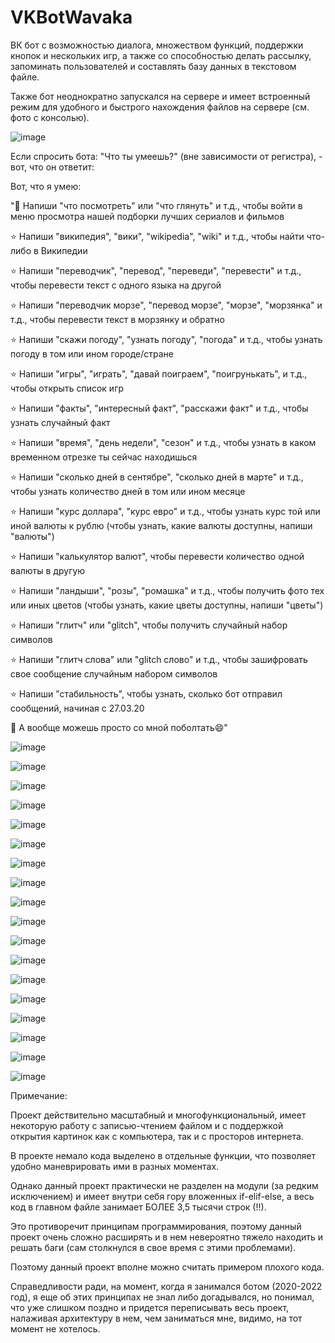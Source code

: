 # VKBotWavaka

ВК бот с возможностью диалога, множеством функций, поддержки кнопок и нескольких игр, а также со способностью делать рассылку, запоминать пользователей и составлять базу данных в текстовом файле.

Также бот неоднократно запускался на сервере и имеет встроенный режим для удобного и быстрого нахождения файлов на сервере (см. фото с консолью).

![image](https://github.com/user-attachments/assets/c3801a41-fefb-4c5d-a3c3-3e1585a577d7)


Если спросить бота: "Что ты умеешь?" (вне зависимости от регистра), - вот, что он ответит:

Вот, что я умею:

"🎦 Напиши "что посмотреть" или "что глянуть" и т.д., чтобы войти в меню просмотра нашей подборки лучших сериалов и фильмов

⭐ Напиши "википедия", "вики", "wikipedia", "wiki" и т.д., чтобы найти что-либо в Википедии

⭐ Напиши "переводчик", "перевод", "переведи", "перевести" и т.д., чтобы перевести текст с одного языка на другой

⭐ Напиши "переводчик морзе", "перевод морзе", "морзе", "морзянка" и т.д., чтобы перевести текст в морзянку и обратно

⭐ Напиши "скажи погоду", "узнать погоду", "погода" и т.д., чтобы узнать погоду в том или ином городе/стране

⭐ Напиши "игры", "играть", "давай поиграем", "поигрунькать", и т.д., чтобы открыть список игр

⭐ Напиши "факты", "интересный факт", "расскажи факт" и т.д., чтобы узнать случайный факт

⭐ Напиши "время", "день недели", "сезон" и т.д., чтобы узнать в каком временном отрезке ты сейчас находишься

⭐ Напиши "сколько дней в сентябре", "сколько дней в марте" и т.д., чтобы узнать количество дней в том или ином месяце

⭐ Напиши "курс доллара", "курс евро" и т.д., чтобы узнать курс той или иной валюты к рублю (чтобы узнать, какие валюты доступны, напиши "валюты")

⭐ Напиши "калькулятор валют", чтобы перевести количество одной валюты в другую

⭐ Напиши "ландыши", "розы", "ромашка" и т.д., чтобы получить фото тех или иных цветов (чтобы узнать, какие цветы доступны, напиши "цветы")

⭐ Напиши "глитч" или "glitch", чтобы получить случайный набор символов

⭐ Напиши "глитч слова" или "glitch слово" и т.д., чтобы зашифровать свое сообщение случайным набором символов

⭐ Напиши "стабильность", чтобы узнать, сколько бот отправил сообщений, начиная с 27.03.20

🔆 А вообще можешь просто со мной поболтать😄"

![image](https://github.com/user-attachments/assets/5b0d2cba-939d-4d52-8b45-933336ec2a48)

![image](https://github.com/user-attachments/assets/92954a93-91df-42cd-a4e0-3a516ba037b7)

![image](https://github.com/user-attachments/assets/cddf4770-43f3-439d-a11b-70583417938f)

![image](https://github.com/user-attachments/assets/45fd5914-d56e-4283-b853-ff3d8bfee570)

![image](https://github.com/user-attachments/assets/53136e67-4ed3-40b7-8475-448f3a91c508)

![image](https://github.com/user-attachments/assets/a860a57b-2268-4fe4-87de-00aad65ccbcb)

![image](https://github.com/user-attachments/assets/c6c53543-9dac-4a8b-88d6-146470f80dd0)

![image](https://github.com/user-attachments/assets/b7dc18fe-d46f-4470-b363-bc714cbc7015)

![image](https://github.com/user-attachments/assets/853af208-a28f-4248-b41d-7ecdbf0a94d8)

![image](https://github.com/user-attachments/assets/c17500c3-4576-42e8-a74b-0c25161b2e8b)

![image](https://github.com/user-attachments/assets/c6397913-8006-43a2-8269-881ee7b3fa0a)

![image](https://github.com/user-attachments/assets/a31afb1b-d649-4cc7-8424-208b88073a5d)

![image](https://github.com/user-attachments/assets/537ca1b9-c825-4a76-93a1-2e29895c4c98)

![image](https://github.com/user-attachments/assets/9ac11808-a4e8-44f6-8247-d7b83c6dd2ae)

![image](https://github.com/user-attachments/assets/748bc6e4-afbe-4dc9-9edb-16ad7dfe2956)

![image](https://github.com/user-attachments/assets/f1760b53-bc22-4d0a-9962-13213ba7e79d)

![image](https://github.com/user-attachments/assets/a1a0d5ef-9466-4e2a-93c4-22d707735a1d)

![image](https://github.com/user-attachments/assets/7618d702-cbd5-4c46-8a91-df4ea5702631)



Примечание:

Проект действительно масштабный и многофункциональный, имеет некоторую работу с записью-чтением файлом и с поддержкой открытия картинок как с компьютера, так и с просторов интернета.

В проекте немало кода выделено в отдельные функции, что позволяет удобно маневрировать ими в разных моментах.

Однако данный проект практически не разделен на модули (за редким исключением) и имеет внутри себя гору вложенных if-elif-else, а весь код в главном файле занимает БОЛЕЕ 3,5 тысячи строк (!!).

Это противоречит принципам программирования, поэтому данный проект очень сложно расширять и в нем невероятно тяжело находить и решать баги (сам столкнулся в свое время с этими проблемами). 

Поэтому данный проект вполне можно считать примером плохого кода.

Справедливости ради, на момент, когда я занимался ботом (2020-2022 год), я еще об этих принципах не знал либо догадывался, но понимал, что уже слишком поздно и придется переписывать весь проект, налаживая архитектуру в нем, чем заниматься мне, видимо, на тот момент не хотелось.
